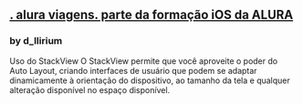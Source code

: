 
## [. alura viagens. parte da formação iOS da ALURA ](https://cursos.alura.com.br/formacao-ios)

### by d_llirium

Uso do StackView
O StackView permite que você aproveite o poder do Auto Layout, criando interfaces de usuário que podem se adaptar dinamicamente à orientação do dispositivo, ao tamanho da tela e qualquer alteração disponível no espaço disponível.
